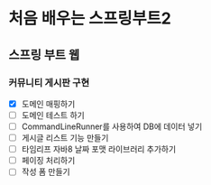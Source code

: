 # 처음 배우는 스프링부트2
## 스프링 부트 웹
### 커뮤니티 게시판 구현
- [x] 도메인 매핑하기
- [ ] 도메인 테스트 하기
- [ ] CommandLineRunner를 사용하여 DB에 데이터 넣기
- [ ] 게시글 리스트 기능 만들기
- [ ] 타임리프 자바8 날짜 포맷 라이브러리 추가하기
- [ ] 페이징 처리하기
- [ ] 작성 폼 만들기
